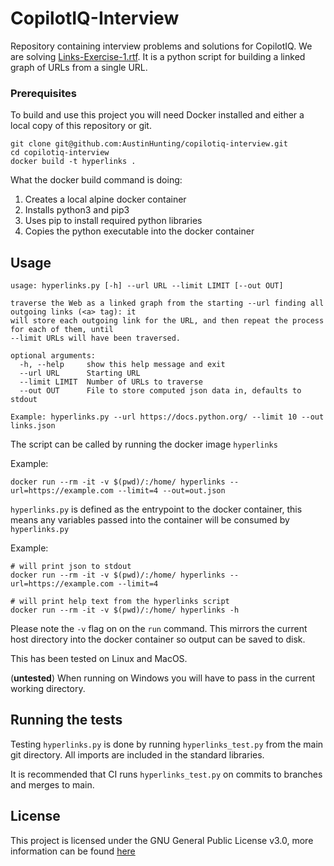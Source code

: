 # CopilotIQ-Interview

Repository containing interview problems and solutions for CopilotIQ.
We are solving [Links-Exercise-1.rtf](./Links-Exercise-1.pdf). It is a python script for building a linked graph of URLs from a single URL.

### Prerequisites

To build and use this project you will need Docker installed and either a local copy of this repository or git.

```
git clone git@github.com:AustinHunting/copilotiq-interview.git
cd copilotiq-interview
docker build -t hyperlinks .
```

What the docker build command is doing:
1. Creates a local alpine docker container
1. Installs python3 and pip3
1. Uses pip to install required python libraries
1. Copies the python executable into the docker container

## Usage

```
usage: hyperlinks.py [-h] --url URL --limit LIMIT [--out OUT]

traverse the Web as a linked graph from the starting --url finding all outgoing links (<a> tag): it
will store each outgoing link for the URL, and then repeat the process for each of them, until
--limit URLs will have been traversed.

optional arguments:
  -h, --help     show this help message and exit
  --url URL      Starting URL
  --limit LIMIT  Number of URLs to traverse
  --out OUT      File to store computed json data in, defaults to stdout

Example: hyperlinks.py --url https://docs.python.org/ --limit 10 --out links.json
```

The script can be called by running the docker image `hyperlinks`

Example:

```
docker run --rm -it -v $(pwd)/:/home/ hyperlinks --url=https://example.com --limit=4 --out=out.json
```

`hyperlinks.py` is defined as the entrypoint to the docker container, this means any variables passed into the container will be consumed by `hyperlinks.py`

Example:

```
# will print json to stdout
docker run --rm -it -v $(pwd)/:/home/ hyperlinks --url=https://example.com --limit=4

# will print help text from the hyperlinks script
docker run --rm -it -v $(pwd)/:/home/ hyperlinks -h
```

Please note the `-v` flag on on the `run` command. This mirrors the current host directory into the docker container so output can be saved to disk.

This has been tested on Linux and MacOS.

(**untested**) When running on Windows you will have to pass in the current working directory.

## Running the tests

Testing `hyperlinks.py` is done by running `hyperlinks_test.py` from the main git directory. All imports are included in the standard libraries.

It is recommended that CI runs `hyperlinks_test.py` on commits to branches and merges to main.

## License

This project is licensed under the GNU General Public License v3.0, more information can be found [here](https://www.gnu.org/licenses/gpl-3.0.en.html)
